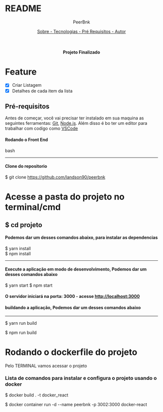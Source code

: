 # README

<P align="center"> PeerBnk </p>

<p align="center">
    <a href="#sobre"> Sobre - </a>
    <a href="#tecnologias"> Tecnologias - </a>
    <a href="#pre-requisitos"> Pré Requisitos - </a>
    <a href="#autor"> Autor </a>
</p>

<br>

<h4 align="center"> Projeto Finalizado </h4>

# Feature

- [x] Criar Listagem
- [x] Detalhes de cada item da lista

## Pré-requisitos

Antes de começar, você vai precisar ter instalado em sua maquina as seguintes ferramentas:
[Git](https://git-scm.com), [Node.js](https://nodejs.org/en/).
Além disso é bo ter um editor para trabalhar com codigo como [VSCode](https://code.visualstudio.com/)

#### Rodando o Front End



bash

---

#### Clone do repositorio



$ git clone <https://github.com/landson90/peerbnk>

# Acesse a pasta do projeto no terminal/cmd

## $ cd projeto

#### Podemos dar um desses comandos abaixo, para instalar as dependencias



$ yarn install  
$ npm install

---

#### Execute a aplicação em modo de desenvolvimento, Podemos dar um desses comandos abaixo



$ yarn start
$ npm start

#### O servidor iniciará na porta: 3000 - acesse <http://localhost:3000>



#### buildando a aplicação, Podemos dar um desses comandos abaixo

---

$ yarn run build

$ npm run build

# Rodando o dockerfile do projeto 

Pelo TERMINAL vamos acessar o projeto 

### Lista de comandos para instalar e configura o projeto usando o docker

$ docker build . -t docker_react

$ docker container run -d --name peerbnk -p 3002:3000 docker-react
